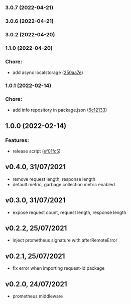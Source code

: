 ### 3.0.7 (2022-04-21)

### 3.0.6 (2022-04-21)

### 3.0.2 (2022-04-20)

### 1.1.0 (2022-04-20)


### Chore:

* add async localstorage ([250aa7e](https://github.com/verik-systems/node-commons/commit/250aa7e81432ff54cd5434c918b8092a10cfc053))

### 1.0.1 (2022-02-14)


### Chore:

* add info repository in package.json ([6c12133](https://github.com/verik-systems/node-commons/commit/6c12133e98c139e5fa40fb5ce8a03012536c578a))

## 1.0.0 (2022-02-14)


### Features:

* release script ([ef01fc5](https://github.com/verik-systems/node-commons/commit/ef01fc51bcbbd98bbcfff59a1c63a7bdc6b94a9a))

## v0.4.0, 31/07/2021

- remove request length, response length
- default metric, garbage collection metric enabled

## v0.3.0, 31/07/2021

- expose request count, request length, response length

## v0.2.2, 25/07/2021

- inject prometheus signature with afterRemoteError

## v0.2.1, 25/07/2021

- fix error when importing request-id package

## v0.2.0, 24/07/2021

- prometheus middleware

